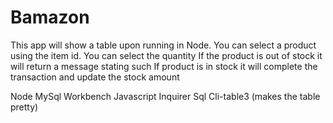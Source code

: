 # Bamazon

This app will show a table upon running in Node.
You can select a product using the item id.
You can select the quantity
If the product is out of stock it will return a message stating such
If product is in stock it will complete the transaction and update the stock amount

Node
MySql Workbench
Javascript
Inquirer
Sql
Cli-table3 (makes the table pretty)

